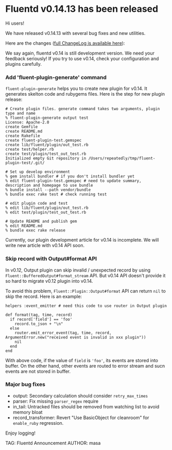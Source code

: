 # Fluentd v0.14.13 has been released

Hi users!

We have released v0.14.13 with several bug fixes and new utilities.

Here are the changes ([full ChangeLog is available here](https://github.com/fluent/fluentd/blob/master/ChangeLog)):

We say again, fluentd v0.14 is still development version. We need your feedback seriously!
If you try to use v0.14, check your configuration and plugins carefully.

### Add 'fluent-plugin-generate' command

`fluent-plugin-generate` helps you to create new plugin for v0.14. It generates skelton code and rubygems files.
Here is the step for new plugin release:

    # Create plugin files. generate command takes two arguments, plugin type and name
    % fluent-plugin-generate output test
    License: Apache-2.0
    create Gemfile
    create README.md
    create Rakefile
    create fluent-plugin-test.gemspec
    create lib/fluent/plugin/out_test.rb
    create test/helper.rb
    create test/plugin/test_out_test.rb
    Initialized empty Git repository in /Users/repeatedly/tmp/fluent-plugin-test/.git/

    # Set up develop environment
    % gem install bundler # if you don't install bundler yet
    % edit fluent-plugin-test.gemspec # need to update summary, description and homepage to use bundle
    % bundle install --path vendor/bundle
    % bundle exec rake test # check running test

    # edit plugin code and test
    % edit lib/fluent/plugin/out_test.rb
    % edit test/plugin/test_out_test.rb

    # Update README and publish gem
    % edit README.md
    % bundle exec rake release

Currently, our plugin development article for v0.14 is incomplete. We will write new article with v0.14 API soon.

### Skip record with Output#format API

In v0.12, Output plugin can skip invalid / unexpected record by using `Fluent::BufferedOutput#format_stream` API.
But v0.14 API doesn't provide it so hard to migrate v0.12 plugin into v0.14.

To avoid this problem, `Fluent::Plugin::Output#format` API can return `nil` to skip the record.
Here is an example:

    helpers :event_emitter # need this code to use router in Output plugin

    def format(tag, time, record)
      if record['field'] == 'foo'
        record.to_json + "\n"
      else
        router.emit_error_event(tag, time, record, ArgumentError.new("received event is invalid in xxx plugin"))
        nil
      end
    end

With above code, if the value of `field` is `'foo'`, its events are stored into buffer.
On the other hand, other events are routed to error stream and sucn events are not stored in buffer.

### Major bug fixes

* output: Secondary calculation should consider `retry_max_times`
* parser: Fix missing `parser_regex` require
* in\_tail: Untracked files should be removed from watching list to avoid memory bloat
* record\_transformer: Revert "Use BasicObject for cleanroom" for `enable_ruby` regression.

Enjoy logging!


TAG: Fluentd Announcement
AUTHOR: masa
